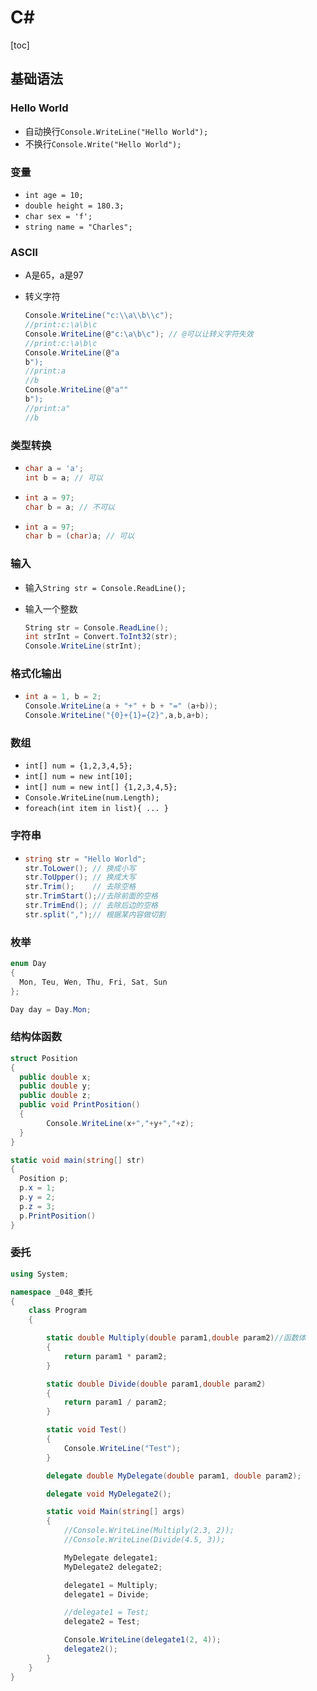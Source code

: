 # C#

[toc]

## 基础语法

### Hello World

* 自动换行`Console.WriteLine("Hello World");`
* 不换行`Console.Write("Hello World");`

### 变量

* `int age = 10;`
* `double height = 180.3;`
* `char sex = 'f';`
* `string name = "Charles";`

### ASCII

* A是65，a是97

* 转义字符

  ```C#
  Console.WriteLine("c:\\a\\b\\c");
  //print:c:\a\b\c
  Console.WriteLine(@"c:\a\b\c"); // @可以让转义字符失效
  //print:c:\a\b\c
  Console.WriteLine(@"a
  b");
  //print:a
  //b
  Console.WriteLine(@"a""
  b");
  //print:a"
  //b
  ```

### 类型转换

* ```C#
  char a = 'a';
  int b = a; // 可以
  ```

* ```c#
  int a = 97;
  char b = a; // 不可以
  ```

* ```C#
  int a = 97;
  char b = (char)a; // 可以
  ```

### 输入

* 输入`String str = Console.ReadLine();`

* 输入一个整数

  ```C#
  String str = Console.ReadLine();
  int strInt = Convert.ToInt32(str);
  Console.WriteLine(strInt);
  ```

### 格式化输出

* ```C#
  int a = 1, b = 2;
  Console.WriteLine(a + "+" + b + "=" (a+b));
  Console.WriteLine("{0}+{1}={2}",a,b,a+b);
  ```

### 数组

* `int[] num = {1,2,3,4,5};`
* `int[] num = new int[10];`
* `int[] num = new int[] {1,2,3,4,5};`
* `Console.WriteLine(num.Length);`
* `foreach(int item in list){ ... }`

### 字符串

* ```C#
  string str = "Hello World";
  str.ToLower(); // 换成小写
  str.ToUpper(); // 换成大写
  str.Trim();    // 去除空格
  str.TrimStart();//去除前面的空格
  str.TrimEnd(); // 去除后边的空格
  str.split(",");// 根据某内容做切割
  ```

### 枚举

```C#
enum Day
{
  Mon, Teu, Wen, Thu, Fri, Sat, Sun
};

Day day = Day.Mon;
```

### 结构体函数

```C#
struct Position
{
  public double x;
  public double y;
  public double z;
  public void PrintPosition()
  {
		Console.WriteLine(x+","+y+","+z);
  }
}

static void main(string[] str)
{
  Position p;
  p.x = 1;
  p.y = 2;
  p.z = 3;
  p.PrintPosition()
}
```

### 委托

```C#
using System;

namespace _048_委托
{
    class Program
    {

        static double Multiply(double param1,double param2)//函数体
        {
            return param1 * param2;
        }

        static double Divide(double param1,double param2)
        {
            return param1 / param2;
        }

        static void Test()
        {
            Console.WriteLine("Test");
        }

        delegate double MyDelegate(double param1, double param2);

        delegate void MyDelegate2();

        static void Main(string[] args)
        {
            //Console.WriteLine(Multiply(2.3, 2));
            //Console.WriteLine(Divide(4.5, 3));

            MyDelegate delegate1;
            MyDelegate2 delegate2;

            delegate1 = Multiply;
            delegate1 = Divide;

            //delegate1 = Test;
            delegate2 = Test;

            Console.WriteLine(delegate1(2, 4));
            delegate2();
        }
    }
}

```







